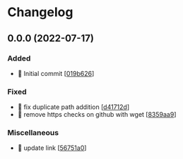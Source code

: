 # Changelog

<a name="0.0.0"></a>
## 0.0.0 (2022-07-17)

### Added

- 🎉 Initial commit [[019b626](https://github.com/ptavares/zsh-kubectx/commit/019b626fd18439a9269539c3f5046e7db212decb)]

### Fixed

- 🐛 fix duplicate path addition [[d41712d](https://github.com/ptavares/zsh-kubectx/commit/d41712d483aa54b0ec8e8de5996dd08f2f382e71)]
- 🐛 remove https checks on github with wget [[8359aa9](https://github.com/ptavares/zsh-kubectx/commit/8359aa9c7130a7ed9e410e2e9a10689e1ec5ad73)]

### Miscellaneous

- 📝 update link [[56751a0](https://github.com/ptavares/zsh-kubectx/commit/56751a0f952ae5866a5b2c87e69601ae8c21889e)]
